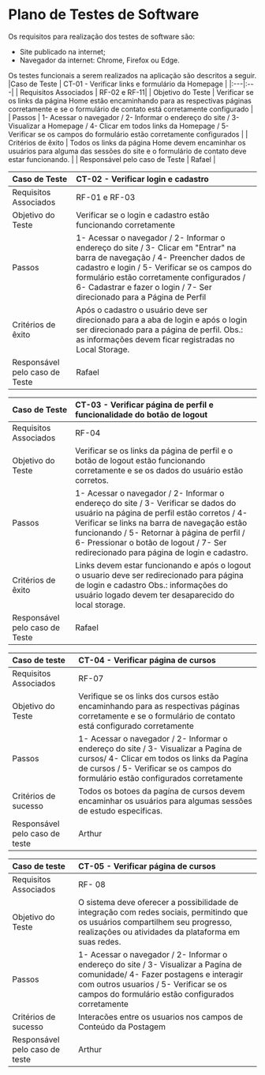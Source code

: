 # Plano de Testes de Software

Os requisitos para realização dos testes de software são:

- Site publicado na internet;
- Navegador da internet: Chrome, Firefox ou Edge.

Os testes funcionais a serem realizados na aplicação são descritos a seguir.
|Caso de Teste    | CT-01 - Verificar links e formulário da Homepage |
|:---|:---|
| Requisitos Associados | RF-02 e RF-11|
| Objetivo do Teste | Verificar se os links da página Home estão encaminhando para as respectivas páginas corretamente e se o formulário de contato está corretamente configurado |
| Passos | 1- Acessar o navegador / 2- Informar o endereço do site / 3- Visualizar a Homepage / 4- Clicar em todos links da Homepage / 5- Verificar se os campos do formulário estão corretamente configurados |
| Critérios de êxito | Todos os links da página Home devem encaminhar os usuários para alguma das sessões do site e o formulário de contato deve estar funcionando.  |
| Responsável pelo caso de Teste | Rafael |

|Caso de Teste    | CT-02 - Verificar login e cadastro |
|:---|:---|
| Requisitos Associados | RF-01 e RF-03|
| Objetivo do Teste | Verificar se o login e cadastro estão funcionando corretamente |
| Passos | 1- Acessar o navegador / 2- Informar o endereço do site / 3- Clicar em "Entrar" na barra de navegação / 4- Preencher dados de cadastro e login / 5- Verificar se os campos do formulário estão corretamente configurados / 6- Cadastrar e fazer o login / 7- Ser direcionado para a Página de Perfil|
| Critérios de êxito | Após o cadastro o usuário deve ser direcionado para a aba de login e após o login ser direcionado para a página de perfil. Obs.: as informações devem ficar registradas no Local Storage. |
| Responsável pelo caso de Teste | Rafael |
 
|Caso de Teste    | CT-03 - Verificar página de perfil e funcionalidade do botão de logout |
|:---|:---|
| Requisitos Associados | RF-04|
| Objetivo do Teste | Verificar se os links da página de perfil e o botão de logout estão funcionando corretamente e se os dados do usuário estão corretos. |
| Passos | 1- Acessar o navegador / 2- Informar o endereço do site / 3- Verificar se dados do usuário na página de perfil estão corretos / 4- Verificar se links na barra de navegação estão funcionando / 5- Retornar à página de perfil / 6- Pressionar o botão de logout / 7- Ser redirecionado para página de login e cadastro.|
| Critérios de êxito | Links devem estar funcionando e após o logout o usuario deve ser redirecionado para página de login e cadastro Obs.: informações do usuário logado devem ter desaparecido do local storage. |
| Responsável pelo caso de Teste | Rafael |

|Caso de teste	|  CT-04 - Verificar página de cursos |
|:---|:---|
|Requisitos Associados |RF-07
|Objetivo do Teste	| Verifique se os links dos cursos estão encaminhando para as respectivas páginas corretamente e se o formulário de contato está configurado corretamente |
| Passos	| 1- Acessar o navegador / 2- Informar o endereço do site / 3- Visualizar a Pagína de cursos/ 4- Clicar em todos os links da Pagína de cursos / 5- Verificar se os campos do formulário estão configurados corretamente |
| Critérios de sucesso | 	Todos os botoes da pagína de cursos devem encaminhar os usuários para algumas sessões de estudo especificas. | 
| Responsável pelo caso de teste	| Arthur |

|Caso de teste	|  CT-05 - Verificar página de cursos |
|:---|:---|
|Requisitos Associados |RF- 08
|Objetivo do Teste	| O sistema deve oferecer a possibilidade de integração com redes sociais, permitindo que os usuários compartilhem seu progresso, realizações ou atividades da plataforma em suas redes. |
| Passos	| 1- Acessar o navegador / 2- Informar o endereço do site / 3- Visualizar a Pagína de comunidade/ 4- Fazer postagens e interagir com outros usuarios  / 5- Verificar se os campos do formulário estão configurados corretamente |
| Critérios de sucesso | 	Interacões entre os usuarios nos campos de Conteúdo da Postagem | 
| Responsável pelo caso de teste	| Arthur |

